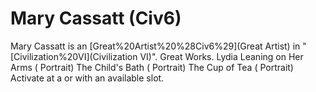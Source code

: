 # Mary Cassatt (Civ6)

Mary Cassatt is an [Great%20Artist%20%28Civ6%29](Great Artist) in "[Civilization%20VI](Civilization VI)".
Great Works.
Lydia Leaning on Her Arms ( Portrait)
The Child's Bath ( Portrait)
The Cup of Tea ( Portrait)
Activate at a or with an available slot.